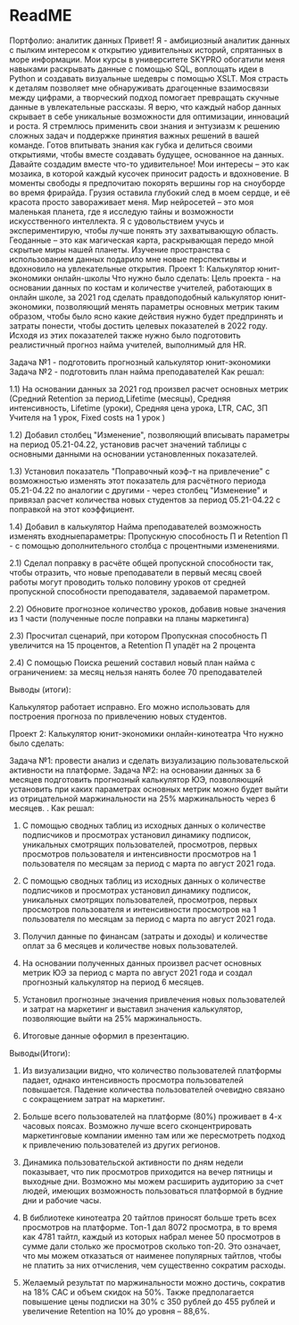 # ReadME
Портфолио: аналитик данных
Привет! Я - амбициозный аналитик данных с пылким интересом к открытию удивительных историй, спрятанных в море информации. Мои курсы в университете SKYPRO обогатили меня навыками раскрывать данные с помощью SQL, воплощать идеи в Python и создавать визуальные шедевры с помощью XSLT.
Моя страсть к деталям позволяет мне обнаруживать драгоценные взаимосвязи между цифрами, а творческий подход помогает превращать скучные данные в увлекательные рассказы. Я верю, что каждый набор данных скрывает в себе уникальные возможности для оптимизации, инноваций и роста.
Я стремлюсь применить свои знания и энтузиазм к решению сложных задач и поддержке принятия важных решений в вашей команде. Готов впитывать знания как губка и делиться своими открытиями, чтобы вместе создавать будущее, основанное на данных.
Давайте создадим вместе что-то удивительное!
Мои интересы – это как мозаика, в которой каждый кусочек приносит радость и вдохновение. В моменты свободы я предпочитаю покорять вершины гор на сноуборде во время фрирайда. Грузия оставила глубокий след в моем сердце, и её красота просто завораживает меня.
Мир нейросетей – это моя маленькая планета, где я исследую тайны и возможности искусственного интеллекта. Я с удовольствием учусь и экспериментирую, чтобы лучше понять эту захватывающую область.
Геоданные – это как магическая карта, раскрывающая передо мной скрытые миры нашей планеты. Изучение пространства с использованием данных подарило мне новые перспективы и вдохновило на увлекательные открытия.
Проект 1: Калькулятор юнит-экономики онлайн-школы
Что нужно было сделать: Цель проекта - на основании данных по костам и количестве учителей, работающих в онлайн школе, за 2021 год сделать правдоподобный калькулятор юнит-экономики, позволяющий менять параметры основных метрик таким образом, чтобы было ясно какие действия нужно будет предпринять и затраты понести, чтобы достить целевых показателей в 2022 году. Исходя из этих показателей также нужно было подготовить реалистичный прогноз найма учителей, выполнимый для HR.

Задача №1 - подготовить прогнозный калькулятор юнит-экономики
Задача №2 - подготовить план найма преподавателей
Как решал:

1.1) На основании данных за 2021 год произвел расчет основных метрик (Средний Retention за период,Lifetime (месяцы), Средняя интенсивность, Lifetime (уроки), Средняя цена урока, LTR, CAC, ЗП Учителя на 1 урок, Fixed costs на 1 урок )

1.2) Добавил столбец "Изменение", позволяющий вписывать параметры на период 05.21-04.22, установив расчет значений таблицы с основными данными на основании установленных показателей.

1.3) Установил показатель "Поправочный коэф-т на привлечение" с возможностью изменять этот показатель для расчётного периода 05.21-04.22 по аналогии с другими - через столбец "Изменение" и привязал расчет количества новых студентов за период 05.21-04.22 с поправкой на этот коэффициент.

1.4) Добавил в калькулятор Найма преподавателей возможность изменять входныепараметры: Пропускную способность П и Retention П - с помощью дополнительного столбца с процентными изменениями.

2.1) Сделал поправку в расчёте общей пропускной способности так, чтобы отразить, что новые преподаватели в первый месяц своей работы могут проводить только половину уроков от средней пропускной способности преподавателя, задаваемой параметром.

2.2) Обновите прогнозное количество уроков, добавив новые значения из 1 части (полученные после поправки на планы маркетинга)

2.3) Просчитал сценарий, при котором Пропускная способность П увеличится на 15 процентов, а Retention П упадёт на 2 процента

2.4) С помощью Поиска решений составил новый план найма с ограничением: за месяц нельзя нанять более 70 преподавателей

Выводы (итоги):

Калькулятор работает исправно. Его можно использовать для построения прогноза по привлечению новых студентов.

Проект 2: Калькулятор юнит-экономики онлайн-кинотеатра
Что нужно было сделать:

Задача №1: провести анализ и сделать визуализацию пользовательской активности на платформе.
Задача №2: на основании данных за 6 месяцев подготовить прогнозный калькулятор ЮЭ, позволяющий установить при каких параметрах основных метрик можно будет выйти из отрицательной маржинальности на 25% маржинальность через 6 месяцев. .
Как решал:

1. С помощью сводных таблиц из исходных данных о количестве подписчиков и просмотрах установил динамику подписок, уникальных смотрящих пользователей, просмотров, первых просмотров пользователя и интенсивности просмотров на 1 пользователя по месяцам за период с марта по август 2021 года.

2. С помощью сводных таблиц из исходных данных о количестве подписчиков и просмотрах установил динамику подписок, уникальных смотрящих пользователей, просмотров, первых просмотров пользователя и интенсивности просмотров на 1 пользователя по месяцам за период с марта по август 2021 года.

3. Получил данные по финансам (затраты и доходы) и количестве оплат за 6 месяцев и количестве новых пользователей.

4. На основании полученных данных произвел расчет основных метрик ЮЭ за период с марта по август 2021 года и создал прогнозный калькулятор на период 6 месяцев.

5. Установил прогнозные значения привлечения новых пользователей и затрат на маркетинг и выставил значения калькулятор, позволяющие выйти на 25% маржинальность.

6. Итоговые данные оформил в презентацию.

Выводы(Итоги):
1. Из визуализации видно, что количество пользователей платформы падает, однако интенсивность просмотра пользователей повышается. Падение количества пользователей очевидно связано с сокращением затрат на маркетинг.

2. Больше всего пользователей на платформе (80%) проживает в 4-х часовых поясах. Возможно лучше всего сконцентрировать маркетинговые компании именно там или же пересмотреть подход к привлечению пользователей из других регионов.

3. Динамика пользовательской активности по дням недели показывает, что пик просмотров приходится на вечер пятницы и выходные дни. Возможно мы можем расширить аудиторию за счет людей, имеющих возможность пользоваться платформой в будние дни и рабочие часы.

4. В библиотеке кинотеатра 20 тайтлов приносят больше треть всех просмотров на платформе. Топ-1 дал 8072 просмотра, в то время как 4781 тайтл, каждый из которых набрал менее 50 просмотров в сумме дали столько же просмотров сколько топ-20. Это означает, что мы можем отказаться от наименее популярных тайтлов, чтобы не платить за них отчисления, чем существенно сократим расходы.

5. Желаемый результат по маржинальности можно достичь, сократив на 18% CAC и объем скидок на 50%. Также предполагается повышение цены подписки на 30% с 350 рублей до 455 рублей и увеличение Retention на 10% до уровня – 88,6%.
